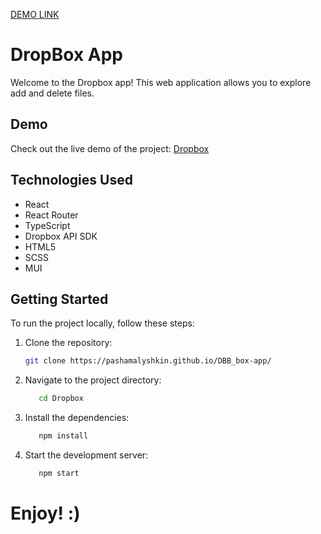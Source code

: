 [DEMO LINK](https://www.dropbox.com/oauth2/authorize?client_id=k56627zrptuzaqd&response_type=code&redirect_uri=https://pashamalyshkin.github.io/DBB_box-app/)


# DropBox App

Welcome to the Dropbox app! This web application allows you to explore add and delete files.

## Demo

Check out the live demo of the project: [Dropbox](https://www.dropbox.com/oauth2/authorize?client_id=k56627zrptuzaqd&response_type=code&redirect_uri=https://pashamalyshkin.github.io/DBB_box-app/)

## Technologies Used

- React
- React Router
- TypeScript
- Dropbox API SDK
- HTML5
- SCSS
- MUI

## Getting Started

To run the project locally, follow these steps:

1. Clone the repository:

   ```bash
   git clone https://pashamalyshkin.github.io/DBB_box-app/

2. Navigate to the project directory:
    ```bash
       cd Dropbox

3. Install the dependencies:
    ```bash
       npm install

4. Start the development server:
    ```bash
       npm start

# Enjoy! :)

